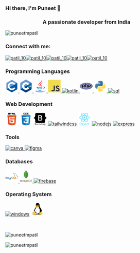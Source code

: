 ### Hi there, I'm Puneet 👋

<!--
**puneetmpatil/puneetmpatil** is a ✨ _special_ ✨ repository because its `README.md` (this file) appears on your GitHub profile.

Here are some ideas to get you started:

- 🔭 I’m currently working on ...
- 🌱 I’m currently learning ...
- 👯 I’m looking to collaborate on ...
- 🤔 I’m looking for help with ...
- 💬 Ask me about ...
- 📫 How to reach me: ...
- 😄 Pronouns: ...
- ⚡ Fun fact: ...
-->

<h3 align="center">A passionate developer from India</h3>

<p align="left"> <img src="https://komarev.com/ghpvc/?username=puneetmpatil&label=Profile%20views&color=0e75b6&style=flat" alt="puneetmpatil" /> </p>

<h3 align="left">Connect with me:</h3>
<p align="left">
<a href="https://www.codechef.com/users/patil_10" target="_blank"><img align="center" src="https://cdn.jsdelivr.net/npm/simple-icons@3.1.0/icons/codechef.svg" alt="patil_10" height="30" width="40" /></a><a href="https://www.hackerrank.com/patilpuneet01" target="_blank"><img align="center" src="https://cdn.jsdelivr.net/npm/simple-icons@3.1.0/icons/hackerrank.svg" alt="patil_10" height="30" width="40" /></a><a href="https://auth.geeksforgeeks.org/user/patil01" target="_blank"><img align="center" src="https://cdn.jsdelivr.net/npm/simple-icons@3.1.0/icons/geeksforgeeks.svg" alt="patil_10" height="30" width="40" /><a href="https://leetcode.com/patilpuneet01/" target="_blank"><img align="center" src="https://cdn.jsdelivr.net/npm/simple-icons@3.1.0/icons/leetcode.svg" alt="patil_10" height="30" width="40" /><a href="https://www.hackerearth.com/@patilpuneet01" target="_blank"><img align="center" src="https://cdn.jsdelivr.net/npm/simple-icons@3.1.0/icons/hackerearth.svg" alt="patil_10" height="30" width="40" /></a></p>

<h3 align="left">Programming Languages</h3>
<a href="https://www.cprogramming.com/" target="_blank" rel="noreferrer"> <img src="https://raw.githubusercontent.com/devicons/devicon/master/icons/c/c-original.svg" alt="c" width="40" height="40"/> </a> <a href="https://www.chartjs.org" target="_blank" rel="noreferrer"></a> <a href="https://www.w3schools.com/cpp/" target="_blank" rel="noreferrer"> <img src="https://raw.githubusercontent.com/devicons/devicon/master/icons/cplusplus/cplusplus-original.svg" alt="cplusplus" width="40" height="40"/> </a> <a href="https://www.java.com" target="_blank" rel="noreferrer"> <img src="https://raw.githubusercontent.com/devicons/devicon/master/icons/java/java-original.svg" alt="java" width="40" height="40"/> </a><a href="https://developer.mozilla.org/en-US/docs/Web/JavaScript" target="_blank" rel="noreferrer"> <img src="https://raw.githubusercontent.com/devicons/devicon/master/icons/javascript/javascript-original.svg" alt="javascript" width="40" height="40"/> </a><a href="https://kotlinlang.org" target="_blank" rel="noreferrer"> <img src="https://www.vectorlogo.zone/logos/kotlinlang/kotlinlang-icon.svg" alt="kotlin" width="40" height="40"/> </a> <a href="https://www.php.net" target="_blank" rel="noreferrer"> <img src="https://raw.githubusercontent.com/devicons/devicon/master/icons/php/php-original.svg" alt="php" width="40" height="40"/> </a> <a href="https://www.python.org" target="_blank" rel="noreferrer"> <img src="https://raw.githubusercontent.com/devicons/devicon/master/icons/python/python-original.svg" alt="python" width="40" height="40"/> </a><a href="#" target="_blank" rel="noreferrer"> <img src="https://img.icons8.com/external-bearicons-glyph-bearicons/64/null/external-SQL-file-extension-bearicons-glyph-bearicons.png" alt="sql" width="40" height="40"/></a> 


<h3 align="left">Web Development</h3>
<a href="https://www.w3.org/html/" target="_blank" rel="noreferrer"> <img src="https://raw.githubusercontent.com/devicons/devicon/master/icons/html5/html5-original-wordmark.svg" alt="html5" width="40" height="40"/> </a> <a href="https://www.w3schools.com/css/" target="_blank" rel="noreferrer"> <img src="https://raw.githubusercontent.com/devicons/devicon/master/icons/css3/css3-original-wordmark.svg" alt="css3" width="40" height="40"/> </a> <a href="https://getbootstrap.com" target="_blank" rel="noreferrer"> <img src="https://raw.githubusercontent.com/devicons/devicon/master/icons/bootstrap/bootstrap-plain-wordmark.svg" alt="bootstrap" width="40" height="40"/> </a> <a href="https://tailwindcss.com/" target="_blank"> <img src="https://img.icons8.com/color/48/null/tailwindcss.png" width="40" height="40" alt="tailwindcss"/></a><a href="https://reactjs.org/" target="_blank" rel="noreferrer"> <img src="https://raw.githubusercontent.com/devicons/devicon/master/icons/react/react-original-wordmark.svg" alt="react" width="40" height="40"/> </a><a href="https://nodejs.org/en/docs" target="_blank"> <img src="https://img.icons8.com/color/48/null/nodejs.png" width="40" height="40" alt="nodejs"/></a>
 <a href="https://expressjs.com/" target="_blank" rel="noreferrer"> <img src="https://img.icons8.com/ios/50/null/express-js.png" alt="express" width="40"/></a>


 <h3 align="left">Tools</h3>
 <a href="https://www.canva.com/" target="_blank" rel="noreferrer"> <img src="https://www.vectorlogo.zone/logos/canva/canva-icon.svg" alt="canva" width="40" height="40"/> </a> <a href="https://www.figma.com/" target="_blank" rel="noreferrer"> <img src="https://www.vectorlogo.zone/logos/figma/figma-icon.svg" alt="figma" width="40" height="40"/> </a> 

 <h3 align="left">Databases</h3>
<a href="https://www.mysql.com/" target="_blank" rel="noreferrer"> <img src="https://raw.githubusercontent.com/devicons/devicon/master/icons/mysql/mysql-original-wordmark.svg" alt="mysql" width="40" height="40"/></a><a href="https://www.mongodb.com/" target="_blank" rel="noreferrer"> <img src="https://raw.githubusercontent.com/devicons/devicon/master/icons/mongodb/mongodb-original-wordmark.svg" alt="mongodb" width="40" height="40"/><a href="https://firebase.google.com/" target="_blank" rel="noreferrer"> <img src="https://www.vectorlogo.zone/logos/firebase/firebase-icon.svg" alt="firebase" width="40" height="40"/> </a>

 <h3 align="left">Operating System</h3>
 <a href="https://www.microsoft.com/en-in/windows/?r=1" target="_blank" rel="noreferrer"> <img src="https://img.icons8.com/ios-glyphs/30/null/windows-10.png" alt="windows" height="40" width="40"/></a> <a href="https://www.linux.org/" target="_blank" rel="noreferrer"> <img src="https://raw.githubusercontent.com/devicons/devicon/master/icons/linux/linux-original.svg" alt="linux" width="40" height="40"/> </a> 
 
<br>
<br>
<br>
<p><img align="left" src="https://github-readme-stats.vercel.app/api/top-langs?username=puneetmpatil&show_icons=true&locale=en&layout=compact" alt="puneetmpatil" /></p>
<br>
  
<p><img align="center" src="https://github-readme-streak-stats.herokuapp.com/?user=puneetmpatil&" alt="puneetmpatil" /></p>
